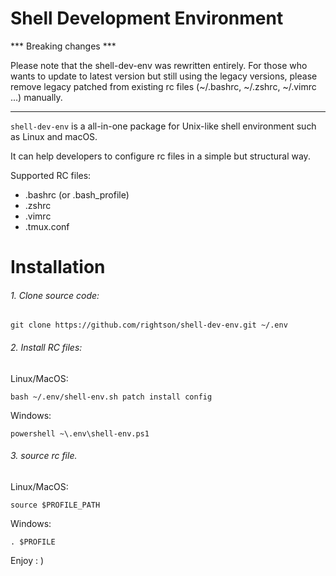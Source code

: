 Shell Development Environment
===================

*** Breaking changes ***

Please note that the shell-dev-env was rewritten entirely.
For those who wants to update to latest version but still using the legacy versions,
please remove legacy patched from existing rc files (~/.bashrc, ~/.zshrc, ~/.vimrc ...) manually.

---

`shell-dev-env` is a all-in-one package for Unix-like shell environment such as Linux and macOS.

It can help developers to configure rc files in a simple but structural way.

Supported RC files:
   - .bashrc (or .bash_profile)
   - .zshrc
   - .vimrc
   - .tmux.conf

Installation
===================

###### 1. Clone source code:
	git clone https://github.com/rightson/shell-dev-env.git ~/.env

###### 2.  Install RC files:

Linux/MacOS:

	bash ~/.env/shell-env.sh patch install config

Windows:

	powershell ~\.env\shell-env.ps1

###### 3. source rc file.

Linux/MacOS:

	source $PROFILE_PATH

Windows:

	. $PROFILE

Enjoy : )

